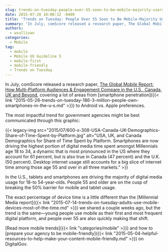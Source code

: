 ```yaml
---
slug: trends-on-tuesday-people-over-55-soon-to-be-mobile-majority-users
date: 2015-07-28 10:00:12 -0400
title: 'Trends on Tuesday: People Over 55 Soon to Be Mobile-Majority Users'
summary: 'In July, comScore released a research paper, The Global Mobile Report: How Multi-Platform Audiences & Engagement Compare in the U.S., Canada, UK and Beyond, covering a lot of areas from smartphone penetration to Android vs. Apple preferences. The most impactful trend for government agencies might be best communicated through this graphic: {{< legacy-img src="2015/07/600-x-308-USA-Canada-UK-Demographics-Share-of-Time-Spent-by-Platform.jpg" alt="USA,'
authors:
  - wsullivan
categories:
  - Mobile
tag:
  - mobile
  - Mobile UX Guideline 5
  - mobile-first
  - mobile-friendly
  - Trends on Tuesday
---
```


In July, comScore released a research paper, [The Global Mobile Report: How Multi-Platform Audiences & Engagement Compare in the U.S., Canada, UK and Beyond,](http://www.comscore.com/Insights/Presentations-and-Whitepapers/2015/The-Global-Mobile-Report) covering a lot of areas from [smartphone penetration]({{< link "2015-05-26-trends-on-tuesday-186-3-million-people-own-smartphones-in-the-u-s.md" >}}) to Android vs. Apple preferences.

The most impactful trend for government agencies might be best communicated through this graphic:

{{< legacy-img src="2015/07/600-x-308-USA-Canada-UK-Demographics-Share-of-Time-Spent-by-Platform.jpg" alt="USA, UK, and Canada Demographics for Share of Time Spent by Platform. Smartphones are now driving the highest portion of digital media time spent amongst Millennials age 18 to 34, a dynamic that is most pronounced in the US where they account for 61 percent, but is also true in Canada (47 percent) and the U.K. (50 percent). Desktop internet usage still accounts for a big slice of internet time among those age 55 and over in all three markets." >}}

In the U.S., tablets and smartphones are driving the majority of digital media usage for 18-to 54-year-olds. People 55 and older are on the cusp of breaking the 50% barrier for mobile and tablet usage.

The exact percentage of device time is a little different than the [Millennial Media report]({{< link "2015-07-14-trends-on-tuesday-adults-use-mobile-devices-most-of-the-time.md" >}}) we shared a couple weeks ago, but the trend is the same—young people use mobile as their first and most frequent digital platform, and people over 55 are also quickly making that shift.

[Read more mobile trends]({{< link "categories/mobile" >}}) and how to [prepare your agency to be mobile-friendly]({{< link "2015-05-04-helpful-resources-to-help-make-your-content-mobile-friendly.md" >}}) on DigitalGov.
